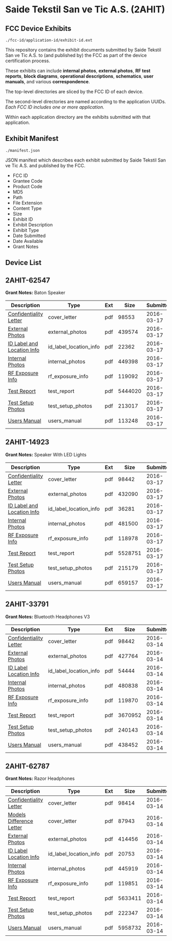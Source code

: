 # Saide Tekstil San ve Tic A.S. (2AHIT)
## FCC Device Exhibits

```
./fcc-id/application-id/exhibit-id.ext
```

This repository contains the exhibit documents submitted by Saide Tekstil San ve Tic A.S. to (and published by) the FCC as part of the device certification process.

These exhibits can include **internal photos**, **external photos**, **RF test reports**, **block diagrams**, **operational descriptions**, **schematics**, **user manuals**, and various **correspondence**.

The top-level directories are sliced by the FCC ID of each device.

The second-level directories are named according to the application UUIDs. *Each FCC ID includes one or more application.*

Within each application directory are the exhibits submitted with that application. 

## Exhibit Manifest

```
./manifest.json
```

JSON manifest which describes each exhibit submitted by Saide Tekstil San ve Tic A.S. and published by the FCC.

- FCC ID
- Grantee Code
- Product Code
- MD5
- Path
- File Extension
- Content Type
- Size
- Exhibit ID
- Exhibit Description
- Exhibit Type
- Date Submitted
- Date Available
- Grant Notes

## Device List
## 2AHIT-62547
**Grant Notes:** Baton Speaker

| Description | Type | Ext | Size | Submitted | Available |
| ----------- | ---- | --- | ---- | --------- | --------- |
| [Confidentiality Letter](2AHIT-62547/0fd7dbb879d384b0803a184003de3569/2934547.pdf) | cover_letter | pdf | 98553 | 2016-03-17 | 2016-03-17 |
| [External Photos](2AHIT-62547/0fd7dbb879d384b0803a184003de3569/2934548.pdf) | external_photos | pdf | 439574 | 2016-03-17 | 2016-09-14 |
| [ID Label and Location Info](2AHIT-62547/0fd7dbb879d384b0803a184003de3569/2934549.pdf) | id_label_location_info | pdf | 22362 | 2016-03-17 | 2016-03-17 |
| [Internal Photos](2AHIT-62547/0fd7dbb879d384b0803a184003de3569/2934550.pdf) | internal_photos | pdf | 449398 | 2016-03-17 | 2016-09-14 |
| [RF Exposure Info](2AHIT-62547/0fd7dbb879d384b0803a184003de3569/2934552.pdf) | rf_exposure_info | pdf | 119092 | 2016-03-17 | 2016-03-17 |
| [Test Report](2AHIT-62547/0fd7dbb879d384b0803a184003de3569/2934554.pdf) | test_report | pdf | 5444020 | 2016-03-17 | 2016-03-17 |
| [Test Setup Photos](2AHIT-62547/0fd7dbb879d384b0803a184003de3569/2934555.pdf) | test_setup_photos | pdf | 213017 | 2016-03-17 | 2016-09-14 |
| [Users Manual](2AHIT-62547/0fd7dbb879d384b0803a184003de3569/2934556.pdf) | users_manual | pdf | 113248 | 2016-03-17 | 2016-09-14 |
## 2AHIT-14923
**Grant Notes:** Speaker With LED Lights

| Description | Type | Ext | Size | Submitted | Available |
| ----------- | ---- | --- | ---- | --------- | --------- |
| [Confidentiality Letter](2AHIT-14923/f040785454e57f651d1cccc9c42a1774/2934522.pdf) | cover_letter | pdf | 98442 | 2016-03-17 | 2016-03-17 |
| [External Photos](2AHIT-14923/f040785454e57f651d1cccc9c42a1774/2934523.pdf) | external_photos | pdf | 432090 | 2016-03-17 | 2016-09-14 |
| [ID Label and Location Info](2AHIT-14923/f040785454e57f651d1cccc9c42a1774/2934524.pdf) | id_label_location_info | pdf | 36281 | 2016-03-17 | 2016-03-17 |
| [Internal Photos](2AHIT-14923/f040785454e57f651d1cccc9c42a1774/2934525.pdf) | internal_photos | pdf | 481500 | 2016-03-17 | 2016-09-14 |
| [RF Exposure Info](2AHIT-14923/f040785454e57f651d1cccc9c42a1774/2934527.pdf) | rf_exposure_info | pdf | 118978 | 2016-03-17 | 2016-03-17 |
| [Test Report](2AHIT-14923/f040785454e57f651d1cccc9c42a1774/2934529.pdf) | test_report | pdf | 5528751 | 2016-03-17 | 2016-03-17 |
| [Test Setup Photos](2AHIT-14923/f040785454e57f651d1cccc9c42a1774/2934530.pdf) | test_setup_photos | pdf | 215179 | 2016-03-17 | 2016-09-14 |
| [Users Manual](2AHIT-14923/f040785454e57f651d1cccc9c42a1774/2934531.pdf) | users_manual | pdf | 659157 | 2016-03-17 | 2016-09-14 |
## 2AHIT-33791
**Grant Notes:** Bluetooth Headphones V3

| Description | Type | Ext | Size | Submitted | Available |
| ----------- | ---- | --- | ---- | --------- | --------- |
| [Confidentiality Letter](2AHIT-33791/dfec374379eee18a73523c580d18feaa/2929290.pdf) | cover_letter | pdf | 98442 | 2016-03-14 | 2016-03-14 |
| [External Photos](2AHIT-33791/dfec374379eee18a73523c580d18feaa/2929291.pdf) | external_photos | pdf | 427764 | 2016-03-14 | 2016-09-11 |
| [ID Label Location Info](2AHIT-33791/dfec374379eee18a73523c580d18feaa/2929292.pdf) | id_label_location_info | pdf | 54444 | 2016-03-14 | 2016-03-14 |
| [Internal Photos](2AHIT-33791/dfec374379eee18a73523c580d18feaa/2929293.pdf) | internal_photos | pdf | 480838 | 2016-03-14 | 2016-09-11 |
| [RF Exposure Info](2AHIT-33791/dfec374379eee18a73523c580d18feaa/2929295.pdf) | rf_exposure_info | pdf | 119870 | 2016-03-14 | 2016-03-14 |
| [Test Report](2AHIT-33791/dfec374379eee18a73523c580d18feaa/2929298.pdf) | test_report | pdf | 3670952 | 2016-03-14 | 2016-03-14 |
| [Test Setup Photos](2AHIT-33791/dfec374379eee18a73523c580d18feaa/2929299.pdf) | test_setup_photos | pdf | 240143 | 2016-03-14 | 2016-09-11 |
| [Users Manual](2AHIT-33791/dfec374379eee18a73523c580d18feaa/2929300.pdf) | users_manual | pdf | 438452 | 2016-03-14 | 2016-09-11 |
## 2AHIT-62787
**Grant Notes:** Razor Headphones

| Description | Type | Ext | Size | Submitted | Available |
| ----------- | ---- | --- | ---- | --------- | --------- |
| [Confidentiality Letter](2AHIT-62787/811ce60b045589b8698cef4233ba56f5/2929170.pdf) | cover_letter | pdf | 98414 | 2016-03-14 | 2016-03-14 |
| [Models Difference Letter](2AHIT-62787/811ce60b045589b8698cef4233ba56f5/2929180.pdf) | cover_letter | pdf | 87943 | 2016-03-14 | 2016-03-14 |
| [External Photos](2AHIT-62787/811ce60b045589b8698cef4233ba56f5/2929171.pdf) | external_photos | pdf | 414456 | 2016-03-14 | 2016-09-11 |
| [ID Label Location Info](2AHIT-62787/811ce60b045589b8698cef4233ba56f5/2929172.pdf) | id_label_location_info | pdf | 20753 | 2016-03-14 | 2016-03-14 |
| [Internal Photos](2AHIT-62787/811ce60b045589b8698cef4233ba56f5/2929173.pdf) | internal_photos | pdf | 445919 | 2016-03-14 | 2016-09-11 |
| [RF Exposure Info](2AHIT-62787/811ce60b045589b8698cef4233ba56f5/2929175.pdf) | rf_exposure_info | pdf | 119851 | 2016-03-14 | 2016-03-14 |
| [Test Report](2AHIT-62787/811ce60b045589b8698cef4233ba56f5/2929177.pdf) | test_report | pdf | 5633411 | 2016-03-14 | 2016-03-14 |
| [Test Setup Photos](2AHIT-62787/811ce60b045589b8698cef4233ba56f5/2929178.pdf) | test_setup_photos | pdf | 222347 | 2016-03-14 | 2016-09-11 |
| [Users Manual](2AHIT-62787/811ce60b045589b8698cef4233ba56f5/2929179.pdf) | users_manual | pdf | 5958732 | 2016-03-14 | 2016-09-11 |

